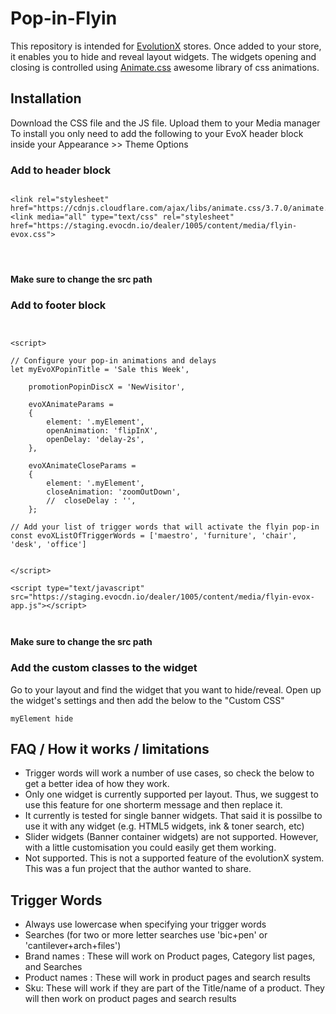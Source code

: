 # Pop-in-Flyin

This repository is intended for [EvolutionX](https://evolutionx.io) stores. Once added to your store, it enables you to hide and reveal layout widgets. The widgets opening and closing is controlled using [Animate.css](https://daneden.github.io/animate.css/) awesome library of css animations. 

## Installation 

Download the CSS file and the JS file. Upload them to your Media manager
To install you only need to add the following to your EvoX header block inside your Appearance >> Theme Options


### Add to header block
``` 

<link rel="stylesheet" href="https://cdnjs.cloudflare.com/ajax/libs/animate.css/3.7.0/animate.min.css">
<link media="all" type="text/css" rel="stylesheet" href="https://staging.evocdn.io/dealer/1005/content/media/flyin-evox.css">




```
**Make sure to change the src path** 

### Add to footer block

```


<script>

// Configure your pop-in animations and delays 
let myEvoXPopinTitle = 'Sale this Week',

	promotionPopinDiscX = 'NewVisitor',

	evoXAnimateParams =
	{
		element: '.myElement',
		openAnimation: 'flipInX',
		openDelay: 'delay-2s',
	},

	evoXAnimateCloseParams =
	{
		element: '.myElement',
		closeAnimation: 'zoomOutDown',
		//	closeDelay : '', 
    };
    
// Add your list of trigger words that will activate the flyin pop-in
const evoXListOfTriggerWords = ['maestro', 'furniture', 'chair', 'desk', 'office']


</script>

<script type="text/javascript" src="https://staging.evocdn.io/dealer/1005/content/media/flyin-evox-app.js"></script> 



```
**Make sure to change the src path**

### Add the custom classes to the widget
Go to your layout and find the widget that you want to hide/reveal. Open up the widget's settings and then add the below to the "Custom CSS"
```
myElement hide

```


## FAQ / How it works / limitations

- Trigger words will work a number of use cases, so check the below to get a better idea of how they work. 
- Only one widget is currently supported per layout. Thus, we suggest to use this feature for one shorterm message and then replace it. 
- It currently is tested for single banner widgets. That said it is possilbe to use it with any widget (e.g. HTML5 widgets, ink & toner search, etc)
- Slider widgets (Banner container widgets) are not supported. However, with a little customisation you could easily get them working. 
- Not supported. This is not a supported feature of the evolutionX system. This was a fun project that the author wanted to share. 



## Trigger Words 
- Always use lowercase when specifying your trigger words
- Searches (for two or more letter searches use 'bic+pen' or 'cantilever+arch+files')
- Brand names : These will work on Product pages, Category list pages, and Searches
- Product names : These will work in product pages and search results
- Sku: These will work if they are part of the Title/name of a product. They will then work on product pages and search results

